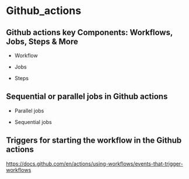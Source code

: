 # Github_actions

## Github actions key Components: Workflows, Jobs, Steps & More

- Workflow


- Jobs



- Steps



## Sequential or parallel jobs in Github actions

- Parallel jobs


- Sequential jobs




## Triggers for starting the workflow in the Github actions

https://docs.github.com/en/actions/using-workflows/events-that-trigger-workflows
